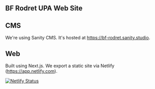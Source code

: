 BF Rodret UPA Web Site
----------------------

## CMS
We're using Sanity CMS. It's hosted at https://bf-rodret.sanity.studio.

## Web
Built using Next.js. We export a static site via Netlify (https://app.netlify.com).

[![Netlify Status](https://api.netlify.com/api/v1/badges/17e9cd86-6312-4bac-a47a-ac5c12505f83/deploy-status)](https://app.netlify.com/sites/bf-rodret/deploys)
